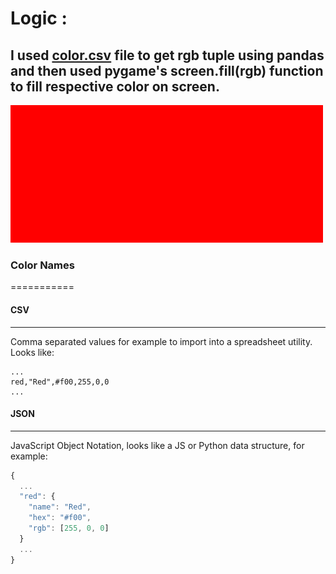 # Logic :
## I used [color.csv](https://raw.githubusercontent.com/imvickykumar999/Supernova-Colors/master/colors.csv) file to get rgb tuple using pandas and then used pygame's screen.fill(rgb) function to fill respective color on screen.

[![](https://raw.githubusercontent.com/imvickykumar999/Supernova-Colors/master/rb-example-start.gif)](https://github.com/imvickykumar999/Supernova-Colors/blob/master/Supernova.py)

### Color Names
===========

#### CSV
---

Comma separated values for example to import into a spreadsheet utility.
Looks like:

```csv
...
red,"Red",#f00,255,0,0
...
```

#### JSON
----

JavaScript Object Notation, looks like a JS or Python data structure, for
example:

```js
{
  ...
  "red": {
    "name": "Red",
    "hex": "#f00",
    "rgb": [255, 0, 0]
  }
  ...
}
```
